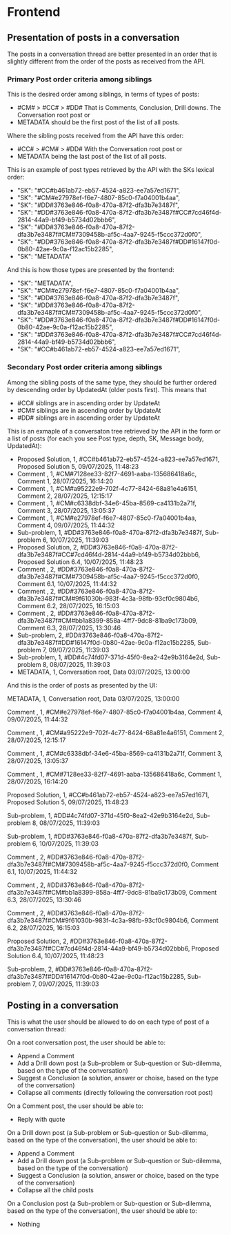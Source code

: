 # Frontend 

## Presentation of posts in a conversation 

The posts in a conversation thread are better presented in an order that is slightly different from the order of the posts as received from the API.

### Primary Post order criteria among siblings

This is the desired order among siblings, in terms of types of posts:
- #CM# > #CC# > #DD# 
That is Comments, Conclusion, Drill downs.
The Conversation root post or
- METADATA 
should be the first post of the list of all posts.

Where the sibling posts received from the API have this order:
- #CC# > #CM# > #DD# 
With the Conversation root post or
- METADATA 
being the last post of the list of all posts.

This is an example of post types retrieved by the API with the SKs lexical order:
- "SK": "#CC#b461ab72-eb57-4524-a823-ee7a57ed1671",
- "SK": "#CM#e27978ef-f6e7-4807-85c0-f7a04001b4aa",
- "SK": "#DD#3763e846-f0a8-470a-87f2-dfa3b7e3487f",
- "SK": "#DD#3763e846-f0a8-470a-87f2-dfa3b7e3487f#CC#7cd46f4d-2814-44a9-bf49-b5734d02bbb6",
- "SK": "#DD#3763e846-f0a8-470a-87f2-dfa3b7e3487f#CM#7309458b-af5c-4aa7-9245-f5ccc372d0f0",
- "SK": "#DD#3763e846-f0a8-470a-87f2-dfa3b7e3487f#DD#16147f0d-0b80-42ae-9c0a-f12ac15b2285",
- "SK": "METADATA"

And this is how those types are presented by the frontend:
- "SK": "METADATA",
- "SK": "#CM#e27978ef-f6e7-4807-85c0-f7a04001b4aa",
- "SK": "#DD#3763e846-f0a8-470a-87f2-dfa3b7e3487f",
- "SK": "#DD#3763e846-f0a8-470a-87f2-dfa3b7e3487f#CM#7309458b-af5c-4aa7-9245-f5ccc372d0f0",
- "SK": "#DD#3763e846-f0a8-470a-87f2-dfa3b7e3487f#DD#16147f0d-0b80-42ae-9c0a-f12ac15b2285",
- "SK": "#DD#3763e846-f0a8-470a-87f2-dfa3b7e3487f#CC#7cd46f4d-2814-44a9-bf49-b5734d02bbb6",
- "SK": "#CC#b461ab72-eb57-4524-a823-ee7a57ed1671",

### Secondary Post order criteria among siblings

Among the sibling posts of the same type, they should be further ordered by descending order by UpdatedAt (older posts first).
This means that
- #CC# siblings are in ascending order by UpdateAt
- #CM# siblings are in ascending order by UpdateAt
- #DD# siblings are in ascending order by UpdateAt

This is an exmaple of a conversaton tree retrieved by the API in the form or a list of posts (for each you see Post type, depth, SK, Message body, UpdatedAt):

- Proposed Solution, 1, #CC#b461ab72-eb57-4524-a823-ee7a57ed1671, Proposed Solution 5, 09/07/2025, 11:48:23
- Comment , 1,  #CM#7128ee33-82f7-4691-aaba-135686418a6c, Comment 1, 28/07/2025, 16:14:20  
- Comment , 1,  #CM#a95222e9-702f-4c77-8424-68a81e4a6151, Comment 2, 28/07/2025, 12:15:17
- Comment , 1,  #CM#c6338dbf-34e6-45ba-8569-ca4131b2a71f, Comment 3, 28/07/2025, 13:05:37
- Comment , 1,  #CM#e27978ef-f6e7-4807-85c0-f7a04001b4aa, Comment 4,  09/07/2025, 11:44:32
- Sub-problem, 1,  #DD#3763e846-f0a8-470a-87f2-dfa3b7e3487f, Sub-problem 6, 10/07/2025, 11:39:03
- Proposed Solution, 2, #DD#3763e846-f0a8-470a-87f2-dfa3b7e3487f#CC#7cd46f4d-2814-44a9-bf49-b5734d02bbb6, Proposed Solution 6.4, 10/07/2025, 11:48:23
- Comment , 2,  #DD#3763e846-f0a8-470a-87f2-dfa3b7e3487f#CM#7309458b-af5c-4aa7-9245-f5ccc372d0f0,  Comment 6.1, 10/07/2025, 11:44:32
- Comment , 2,  #DD#3763e846-f0a8-470a-87f2-dfa3b7e3487f#CM#9f61030b-983f-4c3a-98fb-93cf0c9804b6,  Comment 6.2, 28/07/2025, 16:15:03
- Comment , 2,  #DD#3763e846-f0a8-470a-87f2-dfa3b7e3487f#CM#bb1a8399-858a-4ff7-9dc8-81ba9c173b09, Comment 6.3, 28/07/2025, 13:30:46
- Sub-problem, 2, #DD#3763e846-f0a8-470a-87f2-dfa3b7e3487f#DD#16147f0d-0b80-42ae-9c0a-f12ac15b2285, Sub-problem 7, 09/07/2025, 11:39:03
- Sub-problem, 1,  #DD#4c74fd07-371d-45f0-8ea2-42e9b3164e2d, Sub-problem 8, 08/07/2025, 11:39:03
- METADATA, 1, Conversation root, Data 03/07/2025, 13:00:00

And this is the order of posts as presented by the UI:

METADATA, 1, Conversation root, Data 03/07/2025, 13:00:00

Comment , 1,  #CM#e27978ef-f6e7-4807-85c0-f7a04001b4aa, Comment 4,  09/07/2025, 11:44:32

Comment , 1,  #CM#a95222e9-702f-4c77-8424-68a81e4a6151, Comment 2, 28/07/2025, 12:15:17

Comment , 1,  #CM#c6338dbf-34e6-45ba-8569-ca4131b2a71f, Comment 3, 28/07/2025, 13:05:37

Comment , 1,  #CM#7128ee33-82f7-4691-aaba-135686418a6c, Comment 1, 28/07/2025, 16:14:20  

Proposed Solution, 1, #CC#b461ab72-eb57-4524-a823-ee7a57ed1671, Proposed Solution 5, 09/07/2025, 11:48:23

Sub-problem, 1, #DD#4c74fd07-371d-45f0-8ea2-42e9b3164e2d, Sub-problem 8, 08/07/2025, 11:39:03

Sub-problem, 1, #DD#3763e846-f0a8-470a-87f2-dfa3b7e3487f, Sub-problem 6, 10/07/2025, 11:39:03

Comment , 2,  #DD#3763e846-f0a8-470a-87f2-dfa3b7e3487f#CM#7309458b-af5c-4aa7-9245-f5ccc372d0f0, Comment 6.1, 10/07/2025, 11:44:32

Comment , 2,  #DD#3763e846-f0a8-470a-87f2-dfa3b7e3487f#CM#bb1a8399-858a-4ff7-9dc8-81ba9c173b09, Comment 6.3, 28/07/2025, 13:30:46

Comment , 2,  #DD#3763e846-f0a8-470a-87f2-dfa3b7e3487f#CM#9f61030b-983f-4c3a-98fb-93cf0c9804b6, Comment 6.2, 28/07/2025, 16:15:03

Proposed Solution, 2, #DD#3763e846-f0a8-470a-87f2-dfa3b7e3487f#CC#7cd46f4d-2814-44a9-bf49-b5734d02bbb6, Proposed Solution 6.4, 10/07/2025, 11:48:23

Sub-problem, 2, #DD#3763e846-f0a8-470a-87f2-dfa3b7e3487f#DD#16147f0d-0b80-42ae-9c0a-f12ac15b2285, Sub-problem 7, 09/07/2025, 11:39:03



## Posting in a conversation

This is what the user should be allowed to do on each type of post of a conversation thread:

On a root conversation post, the user should be able to:
- Append a Comment
- Add a Drill down post (a Sub-problem or Sub-question or Sub-dilemma, based on the type of the conversation)
- Suggest a Conclusion (a solution, answer or choise, based on the type of the conversation)
- Collapse all comments (directly following the conversation root post)

On a Comment post, the user should be able to:
- Reply with quote

On a Drill down post (a Sub-problem or Sub-question or Sub-dilemma, based on the type of the conversation), the user should be able to:
- Append a Comment
- Add a Drill down post (a Sub-problem or Sub-question or Sub-dilemma, based on the type of the conversation)
- Suggest a Conclusion (a solution, answer or choice, based on the type of the conversation)
- Collapse all the child posts 

On a Conclusion post (a Sub-problem or Sub-question or Sub-dilemma, based on the type of the conversation), the user should be able to:
- Nothing

